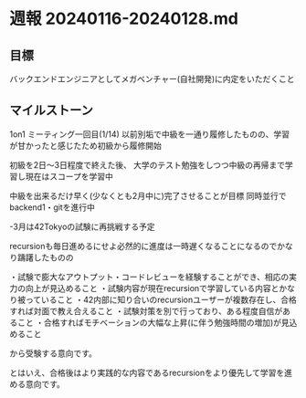 # 週報 20240116-20240128.md

## 目標
バックエンドエンジニアとしてメガベンチャー(自社開発)に内定をいただくこと

## マイルストーン

1on1 ミーティング一回目(1/14)
以前別垢で中級を一通り履修したものの、学習が甘かったと感じたため初級から履修開始

初級を2日～3日程度で終えた後、
大学のテスト勉強をしつつ中級の再帰まで学習し現在はスコープを学習中

中級を出来るだけ早く(少なくとも2月中に)完了させることが目標
同時並行でbackend1・gitを進行中

-3月は42Tokyoの試験に再挑戦する予定

recursionも毎日進めるにせよ必然的に進度は一時遅くなることになるのでかなり躊躇したものの

・試験で膨大なアウトプット・コードレビューを経験することができ、相応の実力の向上が見込めること
・試験内容が現在recursionで学習している内容とかなり被っていること
・42内部に知り合いのrecursionユーザーが複数存在し、合格すれば対面で教え合えること
・試験対策を別で行っており、ある程度自信があること
・合格すればモチベーションの大幅な上昇(に伴う勉強時間の増加)が見込めること

から受験する意向です。

とはいえ、合格後はより実践的な内容であるrecursionをより優先して学習を進める意向です。

